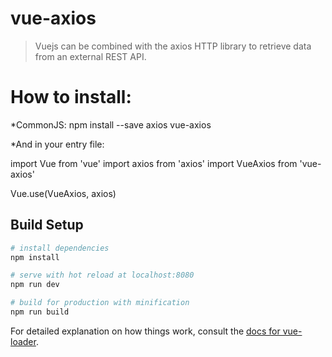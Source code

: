 # vue-axios

> Vuejs can be combined with the axios HTTP library to retrieve data from an external REST API.

# How to install:

*CommonJS:
npm install --save axios vue-axios


*And in your entry file:

import Vue from 'vue'
import axios from 'axios'
import VueAxios from 'vue-axios'
 
Vue.use(VueAxios, axios)


## Build Setup

``` bash
# install dependencies
npm install

# serve with hot reload at localhost:8080
npm run dev

# build for production with minification
npm run build
```

For detailed explanation on how things work, consult the [docs for vue-loader](http://vuejs.github.io/vue-loader).
